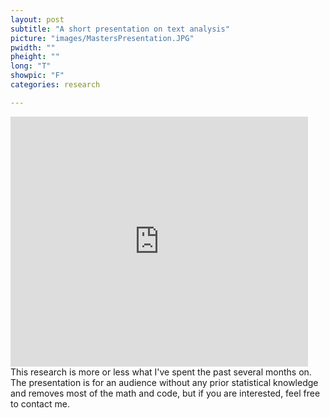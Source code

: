 ```yaml
---
layout: post
subtitle: "A short presentation on text analysis"
picture: "images/MastersPresentation.JPG"
pwidth: ""
pheight: ""
long: "T"
showpic: "F"
categories: research 

---
```





<iframe src="http://www.slideshare.net/slideshow/embed_code/34971598" width="476" height="400" frameborder="0" marginwidth="0" marginheight="0" scrolling="no"></iframe>
This research is more or less what I've spent the past several months on. The presentation is for an audience without any prior statistical knowledge and  removes most of the math and code, but if you are interested, feel free to contact me. 

